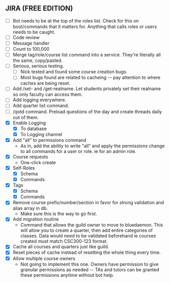 ## JIRA (FREE EDITION)

- [ ] Bot needs to be at the top of the roles list. Check for this on boot/commands that it matters for. Anything that calls roles or users needs to be caught.
- [ ] Code review
- [ ] Message handler
- [ ] Count to 100,000
- [ ] Merge tag/role/course list command into a service. They're literally all the same, copy/pasted.
- [ ] Serious, serious testing.
  - [ ] Nick tested and found some course creation bugs.
  - [ ] Most bugs found are related to cacheing -- pay attention to where caches are being reset.
- [ ] Add /set- and /get-realname. Let students privately set their realname so only faculty can access them.
- [ ] Add logging everywhere.
- [ ] Add quarter list command.
- [ ] /qotd command. Preload questions of the day and create threads daily out of them.
- [x] Enable Logging
  - [x] To database
  - [x] To Logging channel
- [x] Add "all" to permissions command
  - As in, add the ability to write "all" and apply the permissions change to all commands for a user or role. ie for an admin role.
- [x] Course requests
  - One-click create
- [x] Self-Roles
  - [x] Schema
  - [x] Commands
- [x] Tags
  - [x] Schema
  - [x] Commands
- [x] Remove course prefix/number/section in favor for strong validation and alias array in db.
  - Make sure this is the way to go first.
- [x] Add migration routine
  - Command that allows the guild owner to move to bluedaemon. This will allow you to create a quarter, then add entire categories of classes. Data would need to be validated beforehand ie courses created must match CSC300-123 format.
- [x] Cache all courses and quarters just like guild.
- [x] Reset pieces of cache instead of resetting the whole thing every time.
- [x] Allow multiple course owners
  - Not going to implement this one. Owners have permission to give granular permissions as needed -- TAs and tutors can be granted these permissions anytime without bot help.
